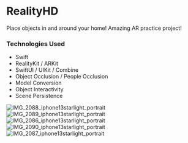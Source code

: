 # RealityHD

Place objects in and around your home! Amazing AR practice project!

### Technologies Used

- Swift
- RealityKit / ARKit
- SwiftUI / UIKit / Combine
- Object Occlusion / People Occlusion
- Model Conversion
- Object Interactivity
- Scene Persistence

![IMG_2088_iphone13starlight_portrait](https://user-images.githubusercontent.com/85328038/187748575-487f593c-e493-4031-847d-69dc244be7b0.png)
![IMG_2089_iphone13starlight_portrait](https://user-images.githubusercontent.com/85328038/187748488-63d26ba8-a960-4b10-be5c-ca8050e3e8b2.png)
![IMG_2086_iphone13starlight_portrait](https://user-images.githubusercontent.com/85328038/187748535-002d51c7-842d-4130-93d3-826e42e9514c.png)
![IMG_2090_iphone13starlight_portrait](https://user-images.githubusercontent.com/85328038/187748550-6f53eae8-7527-462f-a26f-37e37b6e9b0b.png)
![IMG_2087_iphone13starlight_portrait](https://user-images.githubusercontent.com/85328038/187748562-77819e48-7c98-4044-8772-e7067e4f3cd7.png)
